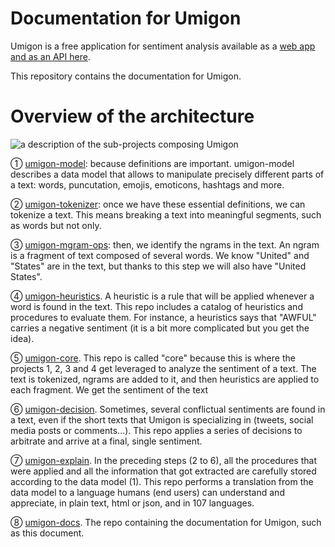 # Documentation for Umigon

Umigon is a free application for sentiment analysis available as a [web app and as an API here](https://nocodefunctions.com/umigon/sentiment_analysis_tool.html).

This repository contains the documentation for Umigon.

# Overview of the architecture

![a description of the sub-projects composing Umigon](https://docs.google.com/drawings/d/e/2PACX-1vQDDpnqjIxHu0u0_Xu0ozKdANNlYBLvdIVEy3ESIoQU8lBpswpZQmR1uVzP6QKERl8L0_N0nVnhPXYw/pub?w=627&h=465)

① [umigon-model](https://github.com/seinecle/umigon-model): because definitions are important. umigon-model describes a data model that allows to manipulate precisely different parts of a text: words, puncutation, emojis, emoticons, hashtags and more.

 ② [umigon-tokenizer](https://github.com/seinecle/umigon-tokenizer): once we have these essential definitions, we can tokenize a text. This means breaking a text into meaningful segments, such as words but not only.

 ③ [umigon-mgram-ops](https://github.com/seinecle/umigon-ngram-ops): then, we identify the ngrams in the text. An ngram is a fragment of text composed of several words. We know "United" and "States" are in the text, but thanks to this step we will also have "United States".

 ④ [umigon-heuristics](https://github.com/seinecle/umigon-heuristics). A heuristic is a rule that will be applied whenever a word is found in the text. This repo includes a catalog of heuristics and procedures to evaluate them. For instance, a heuristics says that "AWFUL" carries a negative sentiment (it is a bit more complicated but you get the idea).

 ⑤ [umigon-core](https://github.com/seinecle/umigon-core). This repo is called "core" because this is where the projects 1, 2, 3 and 4 get leveraged to analyze the sentiment of a text. The text is tokenized, ngrams are added to it, and then heuristics are applied to each fragment. We get the sentiment of the text

 ⑥ [umigon-decision](https://github.com/seinecle/umigon-decision). Sometimes, several conflictual sentiments are found in a text, even if the short texts that Umigon is specializing in (tweets, social media posts or comments...). This repo applies a series of decisions to arbitrate and arrive at a final, single sentiment.

 ⑦ [umigon-explain](https://github.com/seinecle/umigon-explain). In the preceding steps (2 to 6), all the  procedures that were applied and all the information that got extracted are carefully stored according to the data model (1). This repo performs a translation from the data model to a language humans (end users) can understand and appreciate, in plain text, html or json, and in 107 languages.

⑧ [umigon-docs](https://github.com/seinecle/umigon-docs). The repo containing the documentation for Umigon, such as this document.
